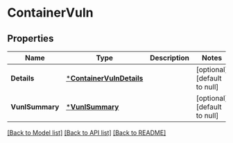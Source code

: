 # ContainerVuln

## Properties
Name | Type | Description | Notes
------------ | ------------- | ------------- | -------------
**Details** | [***ContainerVulnDetails**](ContainerVuln_details.md) |  | [optional] [default to null]
**VunlSummary** | [***VunlSummary**](VunlSummary.md) |  | [optional] [default to null]

[[Back to Model list]](../README.md#documentation-for-models) [[Back to API list]](../README.md#documentation-for-api-endpoints) [[Back to README]](../README.md)

